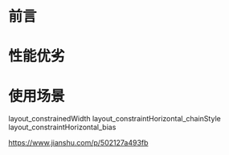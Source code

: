 # 前言

# 性能优劣

# 使用场景


layout_constrainedWidth
layout_constraintHorizontal_chainStyle
layout_constraintHorizontal_bias

https://www.jianshu.com/p/502127a493fb